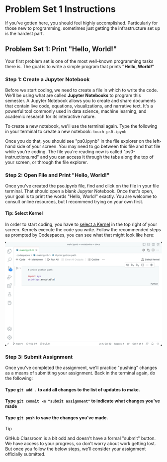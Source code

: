 # Problem Set 1 Instructions
If you've gotten here, you should feel highly accomplished. Particularly for those new to programming, sometimes just getting the infrastructure set up is the hardest part.

## Problem Set 1: Print "Hello, World!"
Your first problem set is one of the most well-known programming tasks there is. The goal is to write a simple program that prints **"Hello, World!"**

### Step 1: Create a Jupyter Notebook
Before we start coding, we need to create a file in which to write the code. We'll be using what are called **Jupyter Notebooks** to program this semester. A Jupyter Notebook allows you to create and share documents that contain live code, equations, visualizations, and narrative text. It's a powerful tool commonly used in data science, machine learning, and academic research for its interactive nature.

To create a new notebook, we'll use the terminal again. Type the following in your terminal to create a new notebook: ```touch ps0.ipynb```

Once you do that, you should see "ps0.ipynb" in the file explorer on the left-hand side of your screen. You may need to go between this file and that file while you're coding. The file you're reading now is called "ps0-instructions.md" and you can access it through the tabs along the top of your screen, or through the file explorer.

### Step 2: Open File and Print "Hello, World!"
Once you've created the pso.ipynb file, find and click on the file in your file terminal. That should open a blank Jupyter Notebook. Once that's open, your goal is to print the words "Hello, World!" exactly. You are welcome to consult online resources, but I recommend trying on your own first. 

#### Tip: Select Kernel

In order to start coding, you have to [select a Kernel]("https://code.visualstudio.com/docs/datascience/jupyter-kernel-management") in the top right of your screen. Kernels execute the code you write. Follow the recommended steps as prompted by Codespaces, you can see what that might look like here:

![image](images/noterbook-kernel-picker.gif)

### Step 3: Submit Assignment
Once you've completed the assignment, we'll practice "pushing" changes as a means of submitting your assignment. Back in the terminal again, do the following:

#### Type ```git add .``` to add all changes to the list of updates to make.
#### Type ```git commit -m "submit assignment"``` to indicate what changes you've made
#### Type ```git push``` to save the changes you've made.

> [!TIP]
> GitHub Classroom is a bit odd and doesn't have a formal "submit" button. We have access to your progress, so don't worry about work getting lost. But once you follow the below steps, we'll consider your assignment officially submitted.